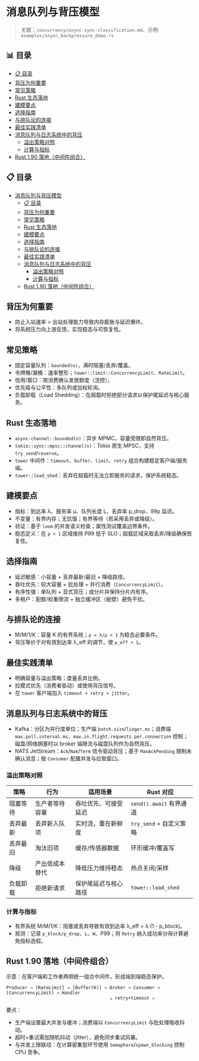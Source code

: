 ﻿# 消息队列与背压模型

> 关联：`concurrency/async-sync-classification.md`、示例 `examples/async_backpressure_demo.rs`


## 📊 目录

- [📋 目录](#目录)
- [背压为何重要](#背压为何重要)
- [常见策略](#常见策略)
- [Rust 生态落地](#rust-生态落地)
- [建模要点](#建模要点)
- [选择指南](#选择指南)
- [与排队论的连接](#与排队论的连接)
- [最佳实践清单](#最佳实践清单)
- [消息队列与日志系统中的背压](#消息队列与日志系统中的背压)
  - [溢出策略对照](#溢出策略对照)
  - [计算与指标](#计算与指标)
- [Rust 1.90 落地（中间件组合）](#rust-190-落地中间件组合)


## 📋 目录

- [消息队列与背压模型](#消息队列与背压模型)
  - [📋 目录](#-目录)
  - [背压为何重要](#背压为何重要)
  - [常见策略](#常见策略)
  - [Rust 生态落地](#rust-生态落地)
  - [建模要点](#建模要点)
  - [选择指南](#选择指南)
  - [与排队论的连接](#与排队论的连接)
  - [最佳实践清单](#最佳实践清单)
  - [消息队列与日志系统中的背压](#消息队列与日志系统中的背压)
    - [溢出策略对照](#溢出策略对照)
    - [计算与指标](#计算与指标)
  - [Rust 1.90 落地（中间件组合）](#rust-190-落地中间件组合)

## 背压为何重要

- 防止入站速率 > 出站处理能力导致内存膨胀与延迟爆炸。
- 将系统压力向上游反馈，实现稳态与可恢复性。

## 常见策略

- 固定容量队列：`bounded(n)`，满时阻塞/丢弃/覆盖。
- 令牌桶/漏桶：速率整形；`tower::limit::ConcurrencyLimit`、`RateLimit`。
- 信用/窗口：按消费确认发放额度（流控）。
- 优先级与公平性：多队列或加权轮询。
- 负载卸载（Load Shedding）：在超载时拒绝部分请求以保护尾延迟与核心服务。

## Rust 生态落地

- `async-channel::bounded(n)`：异步 MPMC，容量受限即自然背压。
- `tokio::sync::mpsc::channel(n)`：Tokio 原生 MPSC，支持 `try_send`/`reserve`。
- `tower` 中间件：`timeout`、`buffer`、`limit`、`retry` 组合构建稳定客户端/服务端。
- `tower::load_shed`：丢弃在超载时无法立即服务的请求，保护系统稳态。

## 建模要点

- 指标：到达率 λ、服务率 μ、队列长度 L、丢弃率 p_drop、99p 延迟。
- 不变量：有界内存；无饥饿；有界等待（若采用丢弃或降级）。
- 验证：基于 `loom` 的并发语义检查；属性测试覆盖边界条件。
- 稳态定义：在 `ρ < 1` 区域维持 P99 低于 SLO；超载区域采取丢弃/降级确保恢复性。

## 选择指南

- 延迟敏感：小容量 + 丢弃最新/最旧 + 降级路径。
- 吞吐优先：较大容量 + 批处理 + 并行消费（`ConcurrencyLimit`）。
- 有序性强：单队列 + 显式背压；或分片并保持分片内有序。
- 多租户：配额/权重限流 + 独立缓冲区（舱壁）避免干扰。

## 与排队论的连接

- M/M/1/K：容量 K 的有界系统；`ρ = λ/μ < 1` 为稳态必要条件。
- 背压等价于对有效到达率 λ_eff 的调节，使 `ρ_eff < 1`。

## 最佳实践清单

- 明确容量与溢出策略；度量丢弃比例。
- 拉模式优先（消费者驱动）或使用背压信号。
- 在 `tower` 客户端加入 `timeout + retry + jitter`。

## 消息队列与日志系统中的背压

- Kafka：分区为并行度单位；生产端 `batch.size`/`linger.ms`；消费端 `max.poll.interval.ms`、`max.in.flight.requests.per.connection` 控制；磁盘/网络拥塞时以 broker 端限流与磁盘队列作为自然背压。
- NATS JetStream：`Ack`/`Nak`/`Term` 信令驱动背压；基于 `MaxAckPending` 限制未确认消息；按 `Consumer` 配置并发与拉取窗口。

### 溢出策略对照

| 策略 | 行为 | 适用场景 | Rust 对应 |
|------|------|----------|-----------|
| 阻塞等待 | 生产者等待容量 | 吞吐优先、可接受延迟 | `send().await` 有界通道 |
| 丢弃最新 | 丢弃新入队项 | 实时流，重在新鲜度 | `try_send` + 自定义策略 |
| 丢弃最旧 | 淘汰旧项 | 缓存/传感器数据 | 环形缓冲/覆盖写 |
| 降级 | 产出低成本替代 | 降低压力维持稳态 | 热点关闭/采样 |
 | 负载卸载 | 拒绝新请求 | 保护尾延迟与核心路径 | `tower::load_shed` |

### 计算与指标

- 有界系统 M/M/1/K：阻塞或丢弃导致有效到达率 λ_eff = λ·(1 - p_block)。
- 观测：记录 `p_block/p_drop`、`L`、`W`、P99；将 `Retry` 纳入成功率分母计算避免指标造假。

## Rust 1.90 落地（中间件组合）

示意：在客户端和工作者两侧统一组合中间件，形成端到端稳态保护。

```text
Producer → [RateLimit] → [Buffer(K)] → Broker → Consumer → [ConcurrencyLimit] → Handler
                                       ↘ retry+timeout ↗
```

要点：

- 生产端设置最大并发与缓冲；消费端以 `ConcurrencyLimit` 与批处理吸收抖动。
- 超时+重试需加随机抖动（jitter），避免同步重试风暴。
- 与并发上限联动：在计算密集型环节使用 `Semaphore`/`spawn_blocking` 控制 CPU 竞争。
